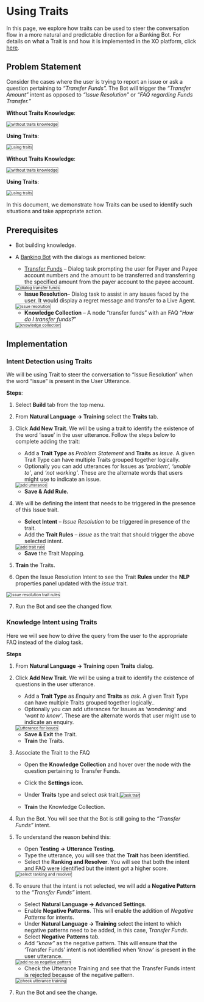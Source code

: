 # Using Traits

In this page, we explore how traits can be used to steer the conversation flow in a more natural and predictable direction for a Banking Bot. For details on what a Trait is and how it is implemented in the XO platform, click <a href="https://developer.kore.ai/docs/bots/nlp/traits/" target="_blank"> here</a>.

## Problem Statement

Consider the cases where the user is trying to report an issue or ask a question pertaining to _“Transfer Funds”._ The Bot will trigger the _“Transfer Amount”_ intent as opposed to _“Issue Resolution”_ or _“FAQ regarding Funds Transfer.”_

**Without Traits Knowledge**:

<img src="../images/without-traits-knowledge-problem-statement.png" alt="without traits knowledge" title="without traits knowledge" style="border: 1px solid gray; zoom:75%;">

**Using Traits**:

<img src="../images/using-traits-problem-statement.png" alt="using traits" title="using traits" style="border: 1px solid gray; zoom:75%;">

**Without Traits Knowledge**:

<img src="../images/without-traits-knowledge.png" alt="without traits knowledge" title="without traits knowledge" style="border: 1px solid gray; zoom:75%;">

**Using Traits**:

<img src="../images/using-traits.png" alt="using traits" title="using traits" style="border: 1px solid gray; zoom:75%;">

In this document, we demonstrate how Traits can be used to identify such situations and take appropriate action.

## Prerequisites

* Bot building knowledge.
* A <a href="https://docsinternal-kore.github.io/docs/xo/how-tos/build-a-banking-assistant/design-conversation-skills/create-a-sample-banking-assistant/" target="_blank">Banking Bot</a> with the dialogs as mentioned below:
    * <a href="https://docsinternal-kore.github.io/docs/xo/how-tos/build-a-banking-assistant/design-conversation-skills/create-transfer-funds-task/" target="_blank">Transfer Funds</a> – Dialog task prompting the user for Payer and Payee account numbers and the amount to be transferred and transferring the specified amount from the payer account to the payee account.
    
    <img src="../images/dialog-transfer-funds.png" alt="dialog transfer funds" title="dialog transfer funds" style="border: 1px solid gray; zoom:75%;"> 

    * **Issue Resolution**– Dialog task to assist in any issues faced by the user. It would display a regret message and transfer to a Live Agent.

    <img src="../images/issue-resolution-dialog-traits.png" alt="issue resolution" title="issue resolution" style="border: 1px solid gray; zoom:75%;">

    * **Knowledge Collection** – A node “transfer funds” with an FAQ “_How do I transfer funds?_”
    <img src="../images/knowledge-collection.png" alt="knowledge collection" title="knowledge collection" style="border: 1px solid gray; zoom:75%;">

## Implementation

### Intent Detection using Traits

We will be using Trait to steer the conversation to “Issue Resolution” when the word “issue” is present in the User Utterance.

**Steps**:

1. Select **Build** tab from the top menu.
2. From **Natural Language -> Training** select the **Traits** tab.
3. Click **Add New Trait**. We will be using a trait to identify the existence of the word ‘issue’ in the user utterance. Follow the steps below to complete adding the trait:
    * Add a **Trait Type** as _Problem Statement_ and **Traits** as _issue_. A given Trait Type can have multiple Traits grouped together logically.
    * Optionally you can add utterances for Issues as _‘problem’, ‘unable to’_, and _‘not working’_. These are the alternate words that users might use to indicate an issue.
    <img src="../images/add-utterance-for-issue.png" alt="add utterance" title="add utterance" style="border: 1px solid gray; zoom:75%;"> 

    * **Save & Add Rule.**
4. We will be defining the intent that needs to be triggered in the presence of this Issue trait.
    * **Select Intent** – _Issue Resolution_ to be triggered in presence of the trait.
    * Add the **Trait Rules** – _issue_ as the trait that should trigger the above selected intent.
    <img src="../images/add-trait-rule-issue.png" alt="add trait rule" title="add trait rule" style="border: 1px solid gray; zoom:75%;"> 

    * **Save** the Trait Mapping.
5. **Train** the Traits.
6. Open the Issue Resolution Intent to see the Trait **Rules** under the **NLP** properties panel updated with the _issue_ trait.
<img src="../images/issue-resolution-trait-rules.png" alt="issue resolution trait rules" title="issue resolution trait rules" style="border: 1px solid gray; zoom:75%;">

7. Run the Bot and see the changed flow.

### Knowledge Intent using Traits

Here we will see how to drive the query from the user to the appropriate FAQ instead of the dialog task.

**Steps**

1. From **Natural Language -> Training** open **Traits** dialog.
2. Click **Add New Trait**. We will be using a trait to identify the existence of questions in the user utterance.
    * Add a **Trait Type** as _Enquiry_ and **Traits** as _ask_. A given Trait Type can have multiple Traits grouped together logically..
    * Optionally you can add utterances for Issues as _‘wondering’_ and _‘want to know’_. These are the alternate words that user might use to indicate an enquiry.
    <img src="../images/utterance-for-issues.png" alt="utterance for issues" title="utterance for issues" style="border: 1px solid gray; zoom:75%;">

    * **Save & Exit** the Trait.
    * **Train** the Traits.
3. Associate the Trait to the FAQ
    * Open the **Knowledge Collection** and hover over the node with the question pertaining to Transfer Funds.
    * Click the **Settings** icon.
    * Under **Traits** type and select _ask_ trait.<img src="../images/ask-trait.png" alt="ask trait" title="ask trait" style="border: 1px solid gray; zoom:75%;"> 

    * **Train** the Knowledge Collection.
4. Run the Bot. You will see that the Bot is still going to the _“Transfer Funds”_ intent.
5. To understand the reason behind this:
    * Open **Testing **->** Utterance Testing.**
    * Type the utterance, you will see that the **Trait** has been identified.
    * Select the **Ranking and Resolver**. You will see that both the intent and FAQ were identified but the intent got a higher score.
    <img src="../images/select-ranking-and-resolver-traits.png" alt="select ranking and resolver" title="select ranking and resolver" style="border: 1px solid gray; zoom:75%;"> 

6. To ensure that the intent is not selected, we will add a **Negative Pattern** to the _“Transfer Funds”_ intent.
    * Select **Natural Language -> Advanced Settings**.
    * Enable **Negative Patterns**. This will enable the addition of _Negative Patterns_ for intents.
    * Under **Natural Language -> Training** select the intent to which negative patterns need to be added, in this case, _Transfer Funds_.
    * Select **Negative** **Patterns** tab.
    * Add _“know”_ as the negative pattern. This will ensure that the ‘Transfer Funds’ intent is not identified when ‘_know_‘ is present in the user utterance.
    <img src="../images/add-no-as-negative-pattern.png" alt="add no as negative pattern" title="add no as negative pattern" style="border: 1px solid gray; zoom:75%;">

    * Check the Utterance Training and see that the Transfer Funds intent is rejected because of the negative pattern.
    <img src="../images/check-utterance-training.png" alt="check utterance training" title="check utterance training" style="border: 1px solid gray; zoom:75%;">

7. Run the Bot and see the change.